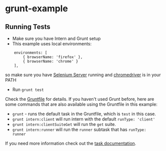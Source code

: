 grunt-example
=============

## Running Tests

* Make sure you have Intern and Grunt setup
* This example uses local environments:
```
	environments: [
		{ browserName: 'firefox' },
		{ browserName: 'chrome' }
	],
```
so make sure you have [Selenium Server](http://docs.seleniumhq.org/download/) running and
[chromedriver](https://code.google.com/p/chromedriver/downloads/list) is in your PATH
* Run `grunt test`

Check the [Gruntfile](Gruntfile.js) for details.
If you haven't used Grunt before, here are some commands that are also available using the Gruntfile in this example:
* `grunt` - runs the default task in the Gruntfile, which is `test` in this case.
* `grunt intern:client` will run intern with the default `runType: 'client'`
* `grunt intern:clientSuiteGet` will run the `get` suite.
* `grunt intern:runner` will run the `runner` subtask that has `runType: runner`


If you need more information check out the [task documentation](https://github.com/theintern/intern/wiki/Using-Intern-with-Grunt).